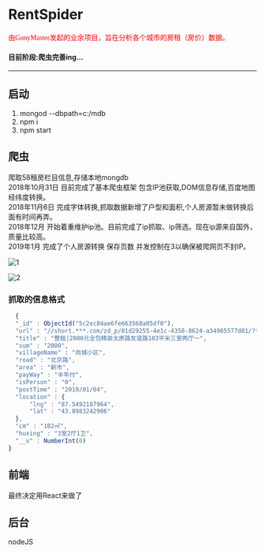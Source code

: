# RentSpider 
<font face="黑体" color="red">由GonyMaster发起的业余项目，旨在分析各个城市的房租（房价）数据。</font>  

#### 目前阶段:爬虫完善ing...  
---
## 启动
1. mongod --dbpath=c:/mdb
2. npm i 
3. npm start 

## 爬虫
爬取58租房栏目信息,存储本地mongdb  
2018年10月31日 目前完成了基本爬虫框架 包含IP池获取,DOM信息存储,百度地图经纬度转换。  
2018年11月6日 完成字体转换,抓取数据新增了户型和面积,个人房源暂未做转换后面有时间再弄。  
2018年12月 开始着重维护ip池。目前完成了ip抓取、ip筛选。现在ip源来自国外，质量比较高。  
2019年1月 完成了个人房源转换 保存页数 并发控制在3以确保被爬网页不封IP。  

![1](https://github.com/RentSpider/RentSpider/blob/master/img/1.png?raw=true)  

![2](https://github.com/RentSpider/RentSpider/blob/master/img/2.png?raw=true)

### 抓取的信息格式
  ``` js
    { 
    "_id" : ObjectId("5c2ec84ae6fe663568a05df0"), 
    "url" : "//short.***.com/zd_p/01d29255-4e1c-4358-8624-a34905577d01/?target=qc-16-xgk_hvimob_89980114658153q-feykn&end=end", 
    "title" : "整租|2000元全包精装太原路友谊路103平米三室两厅一", 
    "sum" : "2000", 
    "villageName" : "尚城小区", 
    "road" : "北京路", 
    "area" : "新市", 
    "payWay" : "半年付", 
    "isPerson" : "0", 
    "postTime" : "2019/01/04", 
    "location" : {
        "lng" : "87.5492187964", 
        "lat" : "43.8983242906"
    }, 
    "cm" : "102㎡", 
    "huxing" : "3室2厅1卫", 
    "__v" : NumberInt(0)
}
  ```
## 前端
最终决定用React来做了
## 后台
nodeJS
